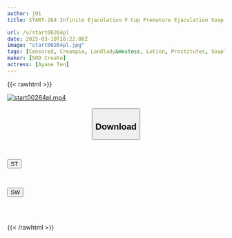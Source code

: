 ```yaml
---
author: j91
title: START-264 Infinite Ejaculation F Cup Premature Ejaculation Soap She Will Make You Cum 10 Times! Ayase Ten, A Godly Body That Heals With A Smile And Has An Easy-Going Constitution That Cums After Three And A Half Rubs

url: /v/start00264pl
date: 2025-03-10T16:22:00Z
image: "start00264pl.jpg"
tags: [Censored, Creampie, Landlady&Hostess, Lotion, Prostitutes, Soapland, Solowork, Tall]
maker: [SOD Create]
actress: [Ayase Ten]
---
```



{{< rawhtml >}}

<div class="video" data-videoid="2a6JgAD69lFZ31J">
    <a href="javascript:;">
        <img src="/v/start00264pl/start00264pl.jpg" width="WIDTH" height="HEIGHT" alt="start00264pl.mp4" loading="lazy">
    </a>
</div>

<script type="text/javascript" src="https://j91.asia/asset/on-demand-st.js"></script>

<br>
  <link rel="stylesheet" href="https://j91.asia/asset/bs5.css">
  
  <center>
  <button class="btn btn-primary" type="button" data-bs-toggle="collapse" data-bs-target=".multi-collapse" aria-expanded="false" aria-controls="multiCollapseExample1 multiCollapseExample2"><h2>Download</h2></button></center>
</p>
<div class="row">
  <div class="col">
    <div class="collapse multi-collapse" id="multiCollapseExample1">
      <div class="card card-body">
	      	      <br>
<div class="buttons">  
<p><a href="/v/start00264pl/st.html" target="_blank"><button class="btn-hover color-3"><i class="fa fa-download"></i> ST</button></a></p></div>
    </div>
  </div>
</div>
  <div class="col">
    <div class="collapse multi-collapse" id="multiCollapseExample2">
      <div class="card card-body">
	      <br>
<div class="buttons">
<p><a href="/v/start00264pl/sw.html" target="_blank"><button class="btn-hover color-2"><i class="fa fa-download"></i> SW</button></a></p></div>
<br><br>
      </div>
    </div>
  </div>
</div>

{{< /rawhtml >}}